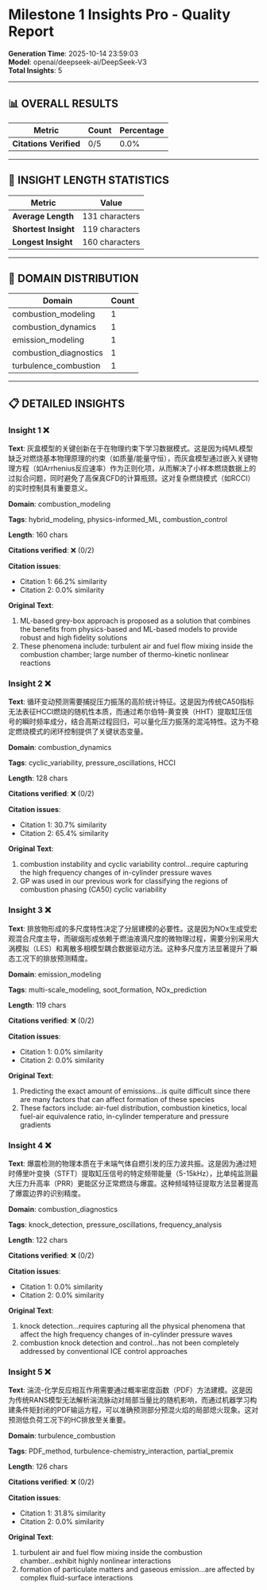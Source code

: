 # Milestone 1 Insights Pro - Quality Report

**Generation Time**: 2025-10-14 23:59:03  
**Model**: openai/deepseek-ai/DeepSeek-V3  
**Total Insights**: 5

---

## 📊 OVERALL RESULTS

| Metric | Count | Percentage |
|--------|-------|------------|
| **Citations Verified** | 0/5 | 0.0% |

---

## 📏 INSIGHT LENGTH STATISTICS

| Metric | Value |
|--------|-------|
| **Average Length** | 131 characters |
| **Shortest Insight** | 119 characters |
| **Longest Insight** | 160 characters |

---

## 🎯 DOMAIN DISTRIBUTION

| Domain | Count |
|--------|-------|
| combustion_modeling | 1 |
| combustion_dynamics | 1 |
| emission_modeling | 1 |
| combustion_diagnostics | 1 |
| turbulence_combustion | 1 |

---

## 📋 DETAILED INSIGHTS


### Insight 1 ❌

**Text**: 灰盒模型的关键创新在于在物理约束下学习数据模式。这是因为纯ML模型缺乏对燃烧基本物理原理的约束（如质量/能量守恒），而灰盒模型通过嵌入关键物理方程（如Arrhenius反应速率）作为正则化项，从而解决了小样本燃烧数据上的过拟合问题，同时避免了高保真CFD的计算瓶颈。这对复杂燃烧模式（如RCCI）的实时控制具有重要意义。

**Domain**: combustion_modeling

**Tags**: hybrid_modeling, physics-informed_ML, combustion_control

**Length**: 160 chars

**Citations verified**: ❌ (0/2)

**Citation issues**:
  - Citation 1: 66.2% similarity
  - Citation 2: 0.0% similarity

**Original Text**:
1. ML-based grey-box approach is proposed as a solution that combines the benefits from physics-based and ML-based models to provide robust and high fidelity solutions
2. These phenomena include: turbulent air and fuel flow mixing inside the combustion chamber; large number of thermo-kinetic nonlinear reactions


### Insight 2 ❌

**Text**: 循环变动预测需要捕捉压力振荡的高阶统计特征。这是因为传统CA50指标无法表征HCCI燃烧的随机性本质，而通过希尔伯特-黄变换（HHT）提取缸压信号的瞬时频率成分，结合高斯过程回归，可以量化压力振荡的混沌特性。这为不稳定燃烧模式的闭环控制提供了关键状态变量。

**Domain**: combustion_dynamics

**Tags**: cyclic_variability, pressure_oscillations, HCCI

**Length**: 128 chars

**Citations verified**: ❌ (0/2)

**Citation issues**:
  - Citation 1: 30.7% similarity
  - Citation 2: 65.4% similarity

**Original Text**:
1. combustion instability and cyclic variability control...require capturing the high frequency changes of in-cylinder pressure waves
2. GP was used in our previous work for classifying the regions of combustion phasing (CA50) cyclic variability


### Insight 3 ❌

**Text**: 排放物形成的多尺度特性决定了分层建模的必要性。这是因为NOx生成受宏观混合尺度主导，而碳烟形成依赖于燃油液滴尺度的微物理过程，需要分别采用大涡模拟（LES）和离散多相模型耦合数据驱动方法。这种多尺度方法显著提升了瞬态工况下的排放预测精度。

**Domain**: emission_modeling

**Tags**: multi-scale_modeling, soot_formation, NOx_prediction

**Length**: 119 chars

**Citations verified**: ❌ (0/2)

**Citation issues**:
  - Citation 1: 0.0% similarity
  - Citation 2: 0.0% similarity

**Original Text**:
1. Predicting the exact amount of emissions...is quite difficult since there are many factors that can affect formation of these species
2. These factors include: air-fuel distribution, combustion kinetics, local fuel-air equivalence ratio, in-cylinder temperature and pressure gradients


### Insight 4 ❌

**Text**: 爆震检测的物理本质在于末端气体自燃引发的压力波共振。这是因为通过短时傅里叶变换（STFT）提取缸压信号的特定频带能量（5-15kHz），比单纯监测最大压力升高率（PRR）更能区分正常燃烧与爆震。这种频域特征提取方法显著提高了爆震边界的识别精度。

**Domain**: combustion_diagnostics

**Tags**: knock_detection, pressure_oscillations, frequency_analysis

**Length**: 122 chars

**Citations verified**: ❌ (0/2)

**Citation issues**:
  - Citation 1: 0.0% similarity
  - Citation 2: 0.0% similarity

**Original Text**:
1. knock detection...requires capturing all the physical phenomena that affect the high frequency changes of in-cylinder pressure waves
2. combustion knock detection and control...has not been completely addressed by conventional ICE control approaches


### Insight 5 ❌

**Text**: 湍流-化学反应相互作用需要通过概率密度函数（PDF）方法建模。这是因为传统RANS模型无法解析湍流脉动对局部当量比的随机影响，而通过机器学习构建条件矩封闭的PDF输运方程，可以准确预测部分预混火焰的局部熄火现象。这对预测低负荷工况下的HC排放至关重要。

**Domain**: turbulence_combustion

**Tags**: PDF_method, turbulence-chemistry_interaction, partial_premix

**Length**: 126 chars

**Citations verified**: ❌ (0/2)

**Citation issues**:
  - Citation 1: 31.8% similarity
  - Citation 2: 0.0% similarity

**Original Text**:
1. turbulent air and fuel flow mixing inside the combustion chamber...exhibit highly nonlinear interactions
2. formation of particulate matters and gaseous emission...are affected by complex fluid-surface interactions

